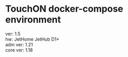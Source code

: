 # TouchON docker-compose environment
ver: 1.5\
hw: JetHome JetHub D1+\
adm  ver: 1.21\
core ver: 1.18